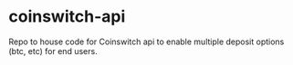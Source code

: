# coinswitch-api
Repo to house code for Coinswitch api to enable multiple deposit options (btc, etc) for end users. 
